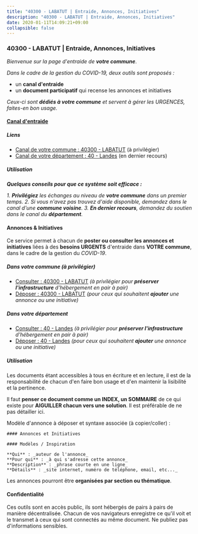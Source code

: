 ```yaml
---
title: "40300 - LABATUT | Entraide, Annonces, Initiatives"
description: "40300 - LABATUT | Entraide, Annonces, Initiatives"
date: 2020-01-11T14:09:21+09:00
collapsible: false
---
```


### 40300 - LABATUT | Entraide, Annonces, Initiatives

_Bienvenue sur la page d'entraide de **votre commune**_.

_Dans le cadre de la gestion du COVID-19, deux outils sont proposés :_

- un **canal d'entraide**
- un **document participatif** qui recense les annonces et initiatives

_Ceux-ci sont **dédiés à votre commune** et servent à gérer les URGENCES, faites-en bon usage._

#### [Canal d'entraide](https://entraide.stopcoronavirus.tech/#/channel/40300_labatut)

##### Liens

- [Canal de votre commune : 40300 	- LABATUT](https://entraide.stopcoronavirus.tech/#/channel/40300_labatut) (à privilégier)
- [Canal de votre département : 40 	- Landes](https://entraide.stopcoronavirus.tech/#/channel/40_landes) (en dernier recours)

##### Utilisation

_**Quelques conseils pour que ce système soit efficace :**_

_1. **Privilégiez** les échanges au niveau de **votre commune** dans un premier temps._
_2. Si vous n'avez pas trouvez d'aide disponible, demandez dans le canal d'une **commune voisine**._
_3. **En dernier recours**, demandez du soutien dans le canal du **département**._

#### Annonces & Initiatives


Ce service permet à chacun de **poster ou consulter les annonces et initiatives** liées à des **besoins
URGENTS** d'entraide dans **VOTRE commune**, dans le cadre de la gestion du _COVID-19_.

##### Dans votre commune (à privilégier)

- [Consulter : 40300 	- LABATUT](https://docs.stopcoronavirus.tech/#/r/markdown/40300_labatut/4XTTM49Ta8eZCB4cyNxhxFgiNCpk4i2JFvsodNmqQmSrdxCWs) _(à privilégier pour **préserver l'infrastructure** d'hébergement en pair à pair)_
- [Déposer : 40300 	- LABATUT](https://docs.stopcoronavirus.tech/#/w/markdown/40300_labatut/4XTTM49Ta8eZCB4cyNxhxFgiNCpk4i2JFvsodNmqQmSrdxCWs-K3TgUGkQp9dW1L5vzYXxjfwDs27WgwcRG4bPNZc4hdpX7M24Ah1yBUwW7csdergzyG6gsanJccCWug6Mi8zHiU2g8wBXirSSXcRqmCLjUZygbg1nhBHWYhuLr8kcmTaaX8s85nCf) _(pour ceux qui souhaitent **ajouter** une annonce ou une initiative)_

##### Dans votre département

- [Consulter : 40 	- Landes](https://docs.stopcoronavirus.tech/#/r/markdown/40_landes/4XTTMB5cJfLstu1dpMutnpb92n58nysBxt2LvNHp8iFa2he7h) _(à privilégier pour **préserver l'infrastructure** d'hébergement en pair à pair)_
- [Déposer : 40 	- Landes](https://docs.stopcoronavirus.tech/#/w/markdown/40_landes/4XTTMB5cJfLstu1dpMutnpb92n58nysBxt2LvNHp8iFa2he7h-K3TgUvrqNj5GqBsxRXbDQxXTucun7uHSVZWT5C8CgQNaESTTE4cfR63JCubPGiKkKruc9dwpRJsb8aWPbJoGCdC5JVr33cPSqpb1rkjpoPrBPEdrj3zMya2yHWSYgr5GG1nyDstK) _(pour ceux qui souhaitent **ajouter** une annonce ou une initiative)_


##### Utilisation

Les documents étant accessibles à tous en écriture et en lecture, il est de la
responsabilité de chacun d'en faire bon usage et d'en maintenir la lisibilité
et la pertinence.

Il faut **penser ce document comme un INDEX, un SOMMAIRE** de ce qui existe
pour **AIGUILLER chacun vers une solution**. Il est préférable de ne pas détailler ici.

Modèle d'annonce à déposer et syntaxe associée (à copier/coller) :

    #### Annonces et Initiatives

    #### Modèles / Inspiration

    **Qui** : _auteur de l'annonce_
    **Pour qui** : _à qui s'adresse cette annonce_
    **Description** : _phrase courte en une ligne_
    **Détails** : _site internet, numéro de téléphone, email, etc..._


Les annonces pourront être **organisées par section ou thématique**.

#### Confidentialité

Ces outils sont en accès public, ils sont hébergés de pairs à pairs de manière décentralisée.
Chacun de vos navigateurs enregistre ce qu'il voit et le transmet à ceux qui sont connectés au même document.
Ne publiez pas d'informations sensibles.
